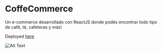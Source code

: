 # CoffeCommerce

Un e-commerce desarrollado con ReactJS donde podés encontrar todo tipo de café, té, cafeteras y más!

Deployed [here](https://coffeecommerce.netlify.app/)

![Alt Text](https://media.giphy.com/media/N1a0CTXOTYMuMwinf2/source.gif)
